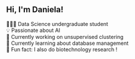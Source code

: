 ## Hi, I'm Daniela!

 👩🏻‍💻 Data Science undergraduate student <br>
 💡 Passionate about AI <br>
 🚀 Currently working on unsupervised clustering <br>
 🧠 Currently learning about database management <br>
 🌱 Fun fact: I also do biotechnology research ! <br>
